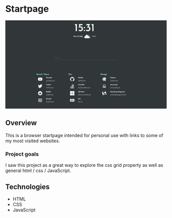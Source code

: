 # Startpage
![](images/startpage_sc.png)
## Overview
This is a browser startpage intended for personal use with links to some of my most visited websites.

### Project goals
I saw this project as a great way to explore the css grid property as well as general html / css / JavaScript.

## Technologies
- HTML
- CSS
- JavaScript
